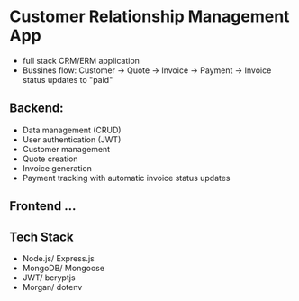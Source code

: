 # Customer Relationship Management App

- full stack CRM/ERM application
- Bussines flow: Customer → Quote → Invoice → Payment → Invoice status updates to "paid"

## Backend:
- Data management (CRUD)
- User authentication (JWT)
- Customer management
- Quote creation
- Invoice generation
- Payment tracking with automatic invoice status updates

## Frontend ...

## Tech Stack
- Node.js/ Express.js
- MongoDB/ Mongoose
- JWT/ bcryptjs
- Morgan/ dotenv